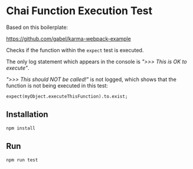 # Chai Function Execution Test

Based on this boilerplate:

https://github.com/gabel/karma-webpack-example

Checks if the function within the `expect` test is executed.

The only log statement which appears in the console is _">>> This is OK to execute"_. 

_">>> This should NOT be called!"_ is not logged, which shows that the function is not being executed in this test:

```
expect(myObject.executeThisFunction).to.exist;
```


## Installation

```npm install```

## Run

```
npm run test
```
